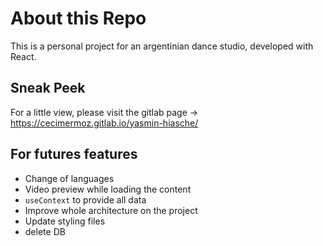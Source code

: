 # About this Repo

This is a personal project for an argentinian dance studio, developed with React.

## Sneak Peek

For a little view, please visit the gitlab page -> https://cecimermoz.gitlab.io/yasmin-hiasche/

## For futures features

- Change of languages
- Video preview while loading the content
- `useContext` to provide all data
- Improve whole architecture on the project
- Update styling files
- delete DB
